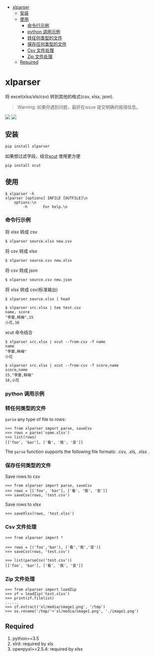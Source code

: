 - [xlparser](#xlparser)
  - [安装](#安装)
  - [使用](#使用)
    - [命令行示例](#命令行示例)
    - [python 调用示例](#python-调用示例)
    - [转任何类型的文件](#转任何类型的文件)
    - [保存任何类型的文件](#保存任何类型的文件)
    - [Csv 文件处理](#csv-文件处理)
    - [Zip 文件处理](#zip-文件处理)
  - [Required](#required)

# xlparser
将 excel(xlsx/xls/csv) 转到其他的格式(csv, xlsx, json).

> Warning: 如果你遇到问题，最好在issue 提交明确的报错信息。

[![](https://img.shields.io/pypi/pyversions/xlparser.svg?longCache=True)](https://pypi.org/pypi/xlparser/)
[![](https://img.shields.io/pypi/v/xlparser.svg?maxAge=36000)](https://pypi.org/pypi/xlparser/)

## 安装

    pip install xlparser

如果想过滤字段，结合[xcut](https://github.com/ahuigo/xcut) 使用更方便

    pip install xcut

## 使用

    $ xlparser -h
    xlparser [options] INFILE [OUTFILE]\n
        options:\n
            -h       For help.\n

### 命令行示例
将 xlsx 转成 csv

    $ xlparser source.xlsx new.csv 

将 csv 转成 xlsx

    $ xlparser source.csv new.xlsx 

将 csv 转成 json

    $ xlparser source.csv new.json

将 xlsx 转成 csv(标准输出)

    $ xlparser source.xlsx | head 

    $ xlparser src.xlsx | tee test.csv
    name, score
    "李雷,韩梅",15
    小花,16

xcut 命令结合

    $ xlparser src.xlsx | xcut --from-csv -f name 
    name
    "李雷,韩梅"
    小花

    $ xlparser src.xlsx | xcut --from-csv -f score,name
    score,name
    15,"李雷,韩梅"
    16,小花

### python 调用示例

### 转任何类型的文件
`parse` any type of file to rows:

    >>> from xlparser import parse, saveCsv
    >>> rows = parse('some.xlsx')
    >>> list(rows)
    [['foo', 'bar'], ['看', '我', '变']]

The `parse` function supports the following file formats: .csv, .xls, .xlsx .

### 保存任何类型的文件
Save rows to csv

    >>> from xlparser import parse, saveCsv
    >>> rows = [['foo', 'bar'], ['看', '我', '变']]
    >>> saveCsv(rows, 'test.csv')

Save rows to xlsx

    >>> saveXlsx(rows, 'test.xlsx')

### Csv 文件处理

    >>> from xlparser import *

    >>> rows = [('foo','bar'), ('看','我','变')]
    >>> saveCsv(rows, 'test.csv')

    >>> list(parseCsv('test.csv'))
    [['foo', 'bar'], ['看', '我', '变']]

### Zip 文件处理

    >>> from xlparser import loadZip
    >>> zf = loadZip('test.xlsx')
    >>> print(zf.filelist)
    ......
    >>> zf.extract('xl/media/image1.png', '/tmp')
    >>> os.rename('/tmp/'+'xl/media/image1.png', './image1.png')

## Required
1. python>=3.5
2. xlrd: required by xls
2. openpyxl>=2.5.4: required by xlsx
